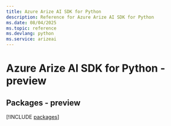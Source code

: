 ```yaml
---
title: Azure Arize AI SDK for Python
description: Reference for Azure Arize AI SDK for Python
ms.date: 08/04/2025
ms.topic: reference
ms.devlang: python
ms.service: arizeai
---
```

# Azure Arize AI SDK for Python - preview
## Packages - preview
[!INCLUDE [packages](arize-ai-index.md)]
